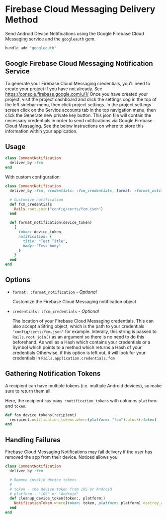 # Firebase Cloud Messaging Delivery Method

Send Android Device Notifications using the Google Firebase Cloud Messaging service and the `googleauth` gem.

```bash
bundle add "googleauth"
```

## Google Firebase Cloud Messaging Notification Service

To generate your Firebase Cloud Messaging credentials, you'll need to create your project if you have not already. See https://console.firebase.google.com/u/1/
Once you have created your project, visit the project dashboard and click the settings cog in the top of the left sidebar menu, then click project settings.
In the project settings screen click on the Service accounts tab in the top navigation menu, then click the Generate new private key button.
This json file will contain the necessary credentials in order to send notifications via Google Firebase Cloud Messaging.
See the below instructions on where to store this information within your application.

## Usage

```ruby
class CommentNotification
  deliver_by :fcm
end
```

With custom configuration:

```ruby
class CommentNotification
  deliver_by :fcm, credentials: :fcm_credentials, format: :format_notification

  # Customize notification
  def fcm_credentials
    Rails.root.join("config/certs/fcm.json")
  end

  def format_notification(device_token)
    {
      token: device_token,
      notification: {
        title: "Test Title",
        body: "Test body"
      }
    }
  end
end
```

## Options

* `format: :format_notification` - *Optional*

  Customize the Firebase Cloud Messaging notification object

* `credentials: :fcm_credentials` - *Optional*

  The location of your Firebase Cloud Messaging credentials.
  This can also accept a String object, which is the path to your credentials `"config/certs/fcm.json"` for example. Interally, this string is passed to `Rails.root.join()` as an argument so there is no need to do this beforehand.
  As well as a Hash which contains your credentials or a Symbol which points to a method which returns a Hash of your credentials
  Otherwise, if this option is left out, it will look for your credentials in `Rails.application.credentials.fcm`

## Gathering Notification Tokens

A recipient can have multiple tokens (i.e. multiple Android devices), so make sure to return them all.

Here, the recipient `has_many :notification_tokens` with columns `platform` and `token`.

```ruby
def fcm_device_tokens(recipient)
  recipient.notification_tokens.where(platform: "fcm").pluck(:token)
end
```

## Handling Failures

Firebase Cloud Messaging Notifications may fail delivery if the user has removed the app from their device. Noticed allows you

```ruby
class CommentNotification
  deliver_by :fcm

  # Remove invalid device tokens
  #
  # token - the device token from iOS or Android
  # platform - "iOS" or "Android"
  def cleanup_device_token(token:, platform:)
    NotificationToken.where(token: token, platform: platform).destroy_all
  end
end
```
